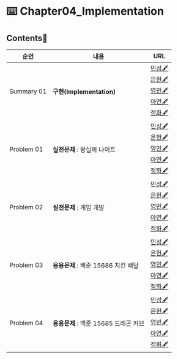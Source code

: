 # ⌨️ Chapter04_Implementation

## Contents📑

| 순번       | 내용                                  | URL                                                          |
| ---------- | ------------------------------------- | ------------------------------------------------------------ |
| Summary 01 | **구현(Implementation)**              | [민성🖋️](./ms_implementation.md)<br />[은현🖋️]()<br />[영민🖋️]()<br />[아연🖋️]()<br />[정화🖋️](https://fearless-canary-3ea.notion.site/1-5f7bbdd5616a4c36aa90f1a3e03ab21f) |
| Problem 01 | **실전문제** : 왕실의 나이트          | [민성🖋️]()<br />[은현🖋️](eh_implementation_p1.py)<br />[영민🖋️]()<br />[아연🖋️]()<br />[정화🖋️](jh_implementation_p1.py) |
| Problem 02 | **실전문제** : 게임 개발              | [민성🖋️]()<br />[은현🖋️](eh_implementation_p2.py)<br />[영민🖋️]()<br />[아연🖋️]()<br />[정화🖋️]() |
| Problem 03 | **응용문제** : 백준 15686 치킨 배달   | [민성🖋️]()<br />[은현🖋️](eh_implementation_p3.py)<br />[영민🖋️]()<br />[아연🖋️]()<br />[정화🖋️]() |
| Problem 04 | **응용문제** : 백준 15685 드래곤 커브 | [민성🖋️]()<br />[은현🖋️](eh_implementation_p4.py)<br />[영민🖋️]()<br />[아연🖋️]()<br />[정화🖋️]() |